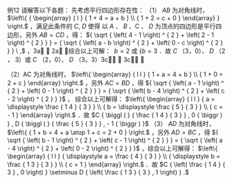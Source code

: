 例12 请解答以下各题： 先考虑平行四边形存在性：
（1） $A B$ 为对角线时， $\left\{ { \begin{array} { l } { 1 + 4 = a + b } \\ { 1 + 2 = c + 0 } \end{array} } \right.$ ，满足此条件的 $C , \ D$ 使得 以 $A$ 、 $B$ 、C 、 $D$ 为顶点的四边形是平行四边形，另外 $A B { = } C D$ ，得： ${ \sqrt { \left( 4 - 1 \right) ^ { 2 } + \left( 2 - 1 \right) ^ { 2 } } } = { \sqrt { \left( a - b \right) ^ { 2 } + \left( 0 - c \right) ^ { 2 } } } \ ,$ ，3a  2a 综合以上可解： $\ b = 2$ 或 $\left\{ b = 3 \right.$ ．故 $C$ （3，0）、 $D$ （2 ， 3）或 $C$ （2，0）、 $D$ （3，3）3c  3c 

（2）AC 为对角线时， $\left\{ \begin{array} { l l } { 1 + a = 4 + b } \\ { 1 + 0 = 2 + c } \end{array} \right.$ ，另外 $A C { = } B D$ ，得 ${ \sqrt { \left( a - 1 \right) ^ { 2 } + \left( 0 - 1 \right) ^ { 2 } } } = { \sqrt { \left( b - 4 \right) ^ { 2 } + \left( c - 2 \right) ^ { 2 } } }$ ， 综合以上可解得： $\left\{ \begin{array} { l l } { a = \displaystyle \frac { 1 4 } { 3 } } \\ { b = \displaystyle \frac { 5 } { 3 } } \\ { c = - 1 } \end{array} \right.$ ．故 $C { \biggl ( } { \frac { 1 4 } { 3 } } , 0 { \biggr ) } , D { \biggl ( } { \frac { 5 } { 3 } } , - 1 { \biggr ) }$ （3） $A D$ 为对角线时， $\left\{ { 1 + b = 4 + a \atop 1 + c = 2 + 0 } \right.$ ，另外 $A D { = } B C$ ，得 ${ \sqrt { \left( b - 1 \right) ^ { 2 } + \left( c - 1 \right) ^ { 2 } } } = { \sqrt { \left( a - 4 \right) ^ { 2 } + \left( 0 - 2 \right) ^ { 2 } } }$ ，综合以上可解得： $\left\{ \begin{array} { l l } { \displaystyle a = \frac { 4 } { 3 } } \\ { \displaystyle b = \frac { 1 3 } { 3 } } \\ { c = 1 } \end{array} \right.$ ．故 $C { \left( \frac { 1 4 } { 3 } , 0 \right) } \setminus D { \left( \frac { 1 3 } { 3 } , 1 \right) } .$
